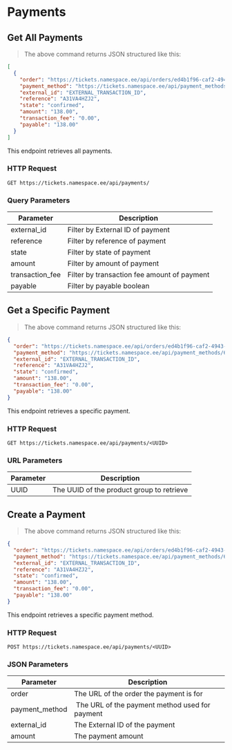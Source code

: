 # Payments

## Get All Payments

> The above command returns JSON structured like this:

```json
[
  {
    "order": "https://tickets.namespace.ee/api/orders/ed4b1f96-caf2-4943-b314-6a4d7771d6e2/",
    "payment_method": "https://tickets.namespace.ee/api/payment_methods/6f527b0c-9025-468d-ad6c-d7ea04105edb/",
    "external_id": "EXTERNAL_TRANSACTION_ID",
    "reference": "A31VA4HZJ2",
    "state": "confirmed",
    "amount": "138.00",
    "transaction_fee": "0.00",
    "payable": "138.00"
  }
]
```

This endpoint retrieves all payments.

### HTTP Request

`GET https://tickets.namespace.ee/api/payments/`

### Query Parameters

Parameter       | Description
--------------- | -----------
external_id     | Filter by External ID of payment
reference       | Filter by reference of payment
state           | Filter by state of payment
amount          | Filter by amount of payment
transaction_fee | Filter by transaction fee amount of payment
payable         | Filter by payable boolean

## Get a Specific Payment

> The above command returns JSON structured like this:

```json
{
  "order": "https://tickets.namespace.ee/api/orders/ed4b1f96-caf2-4943-b314-6a4d7771d6e2/",
  "payment_method": "https://tickets.namespace.ee/api/payment_methods/6f527b0c-9025-468d-ad6c-d7ea04105edb/",
  "external_id": "EXTERNAL_TRANSACTION_ID",
  "reference": "A31VA4HZJ2",
  "state": "confirmed",
  "amount": "138.00",
  "transaction_fee": "0.00",
  "payable": "138.00"
}
```

This endpoint retrieves a specific payment.

### HTTP Request

`GET https://tickets.namespace.ee/api/payments/<UUID>`

### URL Parameters

Parameter | Description
--------- | -----------
UUID      | The UUID of the product group to retrieve

## Create a Payment

> The above command returns JSON structured like this:

```json
{
  "order": "https://tickets.namespace.ee/api/orders/ed4b1f96-caf2-4943-b314-6a4d7771d6e2/",
  "payment_method": "https://tickets.namespace.ee/api/payment_methods/6f527b0c-9025-468d-ad6c-d7ea04105edb/",
  "external_id": "EXTERNAL_TRANSACTION_ID",
  "reference": "A31VA4HZJ2",
  "state": "confirmed",
  "amount": "138.00",
  "transaction_fee": "0.00",
  "payable": "138.00"
}
```

This endpoint retrieves a specific payment method.

### HTTP Request

`POST https://tickets.namespace.ee/api/payments/<UUID>`

### JSON Parameters

Parameter      | Description
-------------- | -----------
order          | The URL of the order the payment is for
payment_method | The URL of the payment method used for payment
external_id    | The External ID of the payment
amount         | The payment amount
